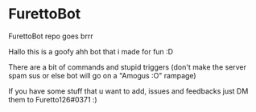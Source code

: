 # FurettoBot
FurettoBot repo goes brrr


Hallo this is a goofy ahh bot that i made for fun :D

There are a bit of commands and stupid triggers (don't make the server spam sus or else bot will go on a "Amogus :O" rampage)

If you have some stuff that u want to add, issues and feedbacks just DM them to Furetto126#0371 :)
